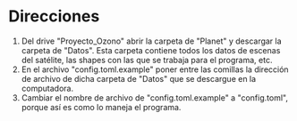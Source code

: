 # Direcciones
1. Del drive "Proyecto_Ozono" abrir la carpeta de "Planet" y descargar la carpeta de "Datos". Esta carpeta contiene todos los datos de escenas del satélite, las shapes con las que se trabaja para el programa, etc.
2. En el archivo "config.toml.example" poner entre las comillas la dirección de archivo de dicha carpeta de "Datos" que se descargue en la computadora.
3. Cambiar el nombre de archivo de "config.toml.example" a "config.toml", porque así es como lo maneja el programa.